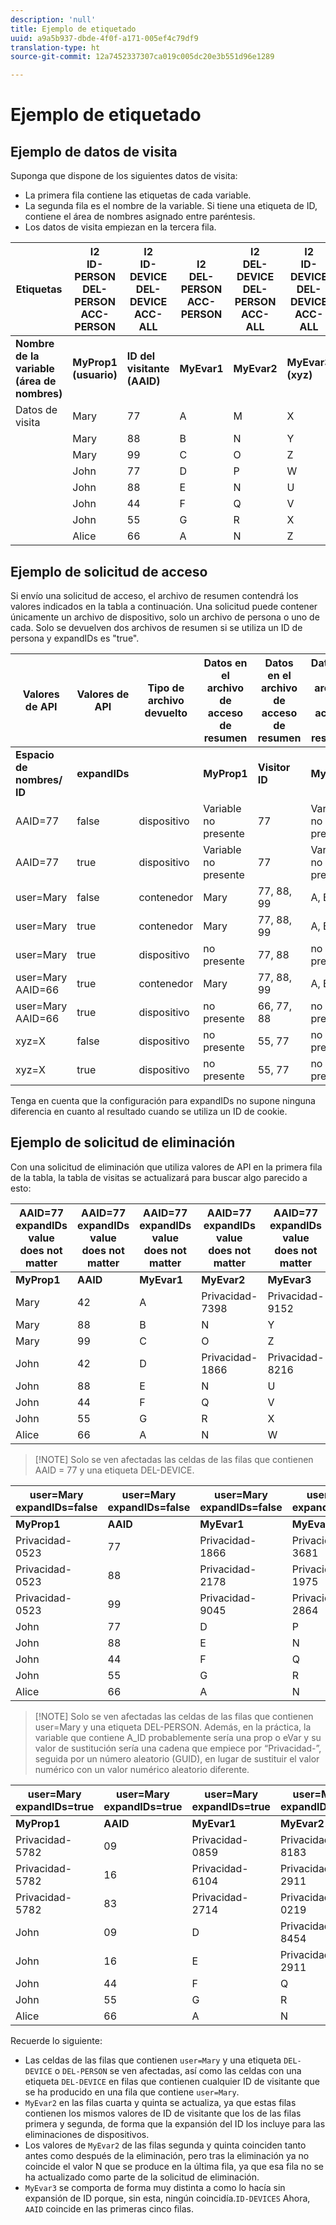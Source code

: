 ```yaml
---
description: 'null'
title: Ejemplo de etiquetado
uuid: a9a5b937-dbde-4f0f-a171-005ef4c79df9
translation-type: ht
source-git-commit: 12a7452337307ca019c005dc20e3b551d96e1289

---
```



# Ejemplo de etiquetado

## Ejemplo de datos de visita

Suponga que dispone de los siguientes datos de visita:

* La primera fila contiene las etiquetas de cada variable.
* La segunda fila es el nombre de la variable. Si tiene una etiqueta de ID, contiene el área de nombres asignado entre paréntesis.
* Los datos de visita empiezan en la tercera fila.

| Etiquetas | I2<br>ID-PERSON<br>DEL-PERSON<br>ACC-PERSON | I2<br>ID-DEVICE<br>DEL-DEVICE<br>ACC-ALL | I2<br>DEL-PERSON<br>ACC-PERSON | I2<br>DEL-DEVICE<br>DEL-PERSON<br>ACC-ALL | I2<br>ID-DEVICE<br>DEL-DEVICE<br>ACC-ALL |
|---|---|---|---|---|---|
| **Nombre de la variable**<br>**(área de nombres)** | **MyProp1**<br>**(usuario)** | **ID del visitante**<br>**(AAID)** | **MyEvar1** | **MyEvar2** | **MyEvar3**<br>**(xyz)** |
| Datos de visita | Mary | 77 | A | M | X |
|  | Mary | 88 | B | N | Y |
|  | Mary | 99 | C | O | Z |
|  | John | 77 | D | P | W |
|  | John | 88 | E | N | U |
|  | John | 44 | F | Q | V |
|  | John | 55 | G | R | X |
|  | Alice | 66 | A | N | Z |

## Ejemplo de solicitud de acceso

Si envío una solicitud de acceso, el archivo de resumen contendrá los valores indicados en la tabla a continuación. Una solicitud puede contener únicamente un archivo de dispositivo, solo un archivo de persona o uno de cada. Solo se devuelven dos archivos de resumen si se utiliza un ID de persona y expandIDs es &quot;true&quot;.

| Valores de API | Valores de API | Tipo de archivo devuelto | Datos en el archivo de acceso de resumen<br> | Datos en el archivo de acceso de resumen<br> | Datos en el archivo de acceso de resumen<br> | Datos en el archivo de acceso de resumen<br> | Datos en el archivo de acceso de resumen<br> |
|--- |--- |--- |---|---|---|---|---|
| **Espacio de nombres/ ID** | **expandIDs** |  | **MyProp1** | **Visitor ID** | **MyEvar1** | **MyEvar2** | **MyEvar3** |
| AAID=77 | false | dispositivo | Variable no presente | 77 | Variable no presente | M, P | X, W |
| AAID=77 | true | dispositivo | Variable no presente | 77 | Variable no presente | M, P | X, W |
| user=Mary | false | contenedor | Mary | 77, 88, 99 | A, B, C | M, N, O | X, Y, Z |
| user=Mary | true | contenedor | Mary | 77, 88, 99 | A, B, C | M, N, O | X, Y, Z |
| user=Mary | true | dispositivo | no presente | 77, 88 | no presente | N, P | U, W |
| user=Mary  AAID=66 | true | contenedor | Mary | 77, 88, 99 | A, B, C | M, N, O | X, Y, Z |
| user=Mary  AAID=66 | true | dispositivo | no presente | 66, 77, 88 | no presente | N, P | U, W, Z |
| xyz=X | false | dispositivo | no presente | 55, 77 | no presente | M, R | X |
| xyz=X | true | dispositivo | no presente | 55, 77 | no presente | M, P, R | W, X |

Tenga en cuenta que la configuración para expandIDs no supone ninguna diferencia en cuanto al resultado cuando se utiliza un ID de cookie.

## Ejemplo de solicitud de eliminación

Con una solicitud de eliminación que utiliza valores de API en la primera fila de la tabla, la tabla de visitas se actualizará para buscar algo parecido a esto:

| AAID=77 expandIDs value<br>does not matter | AAID=77 expandIDs value<br>does not matter | AAID=77 expandIDs value<br>does not matter | AAID=77 expandIDs value<br>does not matter | AAID=77 expandIDs value<br>does not matter |
|---|---|---|---|---|
| **MyProp1** | **AAID** | **MyEvar1** | **MyEvar2** | **MyEvar3** |
| Mary | 42 | A | Privacidad-7398 | Privacidad-9152 |
| Mary | 88 | B | N | Y |
| Mary | 99 | C | O | Z |
| John | 42 | D | Privacidad-1866 | Privacidad-8216 |
| John | 88 | E | N | U |
| John | 44 | F | Q | V |
| John | 55 | G | R | X |
| Alice | 66 | A | N | W |

> [!NOTE] Solo se ven afectadas las celdas de las filas que contienen AAID = 77 y una etiqueta DEL-DEVICE.

| user=Mary<br>expandIDs=false | user=Mary<br>expandIDs=false | user=Mary<br>expandIDs=false | user=Mary<br>expandIDs=false | user=Mary<br>expandIDs=false |
|--- |---|---|---|---|
| **MyProp1** | **AAID** | **MyEvar1** | **MyEvar2** | **MyEvar3** |
| Privacidad-0523 | 77 | Privacidad-1866 | Privacidad-3681 | X |
| Privacidad-0523 | 88 | Privacidad-2178 | Privacidad-1975 | Y |
| Privacidad-0523 | 99 | Privacidad-9045 | Privacidad-2864 | Z |
| John | 77 | D | P | W |
| John | 88 | E | N | U |
| John | 44 | F | Q | V |
| John | 55 | G | R | X |
| Alice | 66 | A | N | W |

> [!NOTE] Solo se ven afectadas las celdas de las filas que contienen user=Mary y una etiqueta DEL-PERSON. Además, en la práctica, la variable que contiene A_ID probablemente sería una prop o eVar y su valor de sustitución sería una cadena que empiece por “Privacidad-”, seguida por un número aleatorio (GUID), en lugar de sustituir el valor numérico con un valor numérico aleatorio diferente.

| user=Mary<br>expandIDs=true | user=Mary<br>expandIDs=true | user=Mary<br>expandIDs=true | user=Mary<br>expandIDs=true | user=Mary<br>expandIDs=true |
|--- |---|---|---|---|
| **MyProp1** | **AAID** | **MyEvar1** | **MyEvar2** | **MyEvar3** |
| Privacidad-5782 | 09 | Privacidad-0859 | Privacidad-8183 | Privacidad-9152 |
| Privacidad-5782 | 16 | Privacidad-6104 | Privacidad-2911 | Privacidad-6821 |
| Privacidad-5782 | 83 | Privacidad-2714 | Privacidad-0219 | Privacidad-4395 |
| John | 09 | D | Privacidad-8454 | Privacidad-8216 |
| John | 16 | E | Privacidad-2911 | Privacidad-2930 |
| John | 44 | F | Q | V |
| John | 55 | G | R | X |
| Alice | 66 | A | N | W |

Recuerde lo siguiente:

* Las celdas de las filas que contienen `user=Mary` y una etiqueta `DEL-DEVICE` o `DEL-PERSON` se ven afectadas, así como las celdas con una etiqueta `DEL-DEVICE` en filas que contienen cualquier ID de visitante que se ha producido en una fila que contiene `user=Mary`.
* `MyEvar2` en las filas cuarta y quinta se actualiza, ya que estas filas contienen los mismos valores de ID de visitante que los de las filas primera y segunda, de forma que la expansión del ID los incluye para las eliminaciones de dispositivos.
* Los valores de `MyEvar2` de las filas segunda y quinta coinciden tanto antes como después de la eliminación, pero tras la eliminación ya no coincide el valor N que se produce en la última fila, ya que esa fila no se ha actualizado como parte de la solicitud de eliminación.
* `MyEvar3` se comporta de forma muy distinta a como lo hacía sin expansión de ID porque, sin esta, ningún coincidía.`ID-DEVICES` Ahora, `AAID` coincide en las primeras cinco filas.
